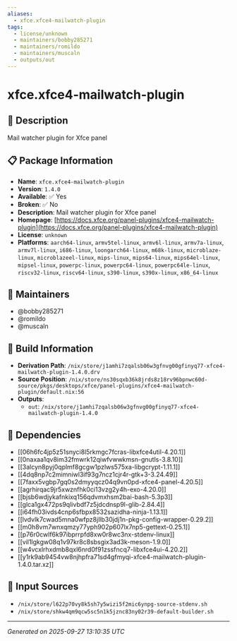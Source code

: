 ```yaml
---
aliases:
  - xfce.xfce4-mailwatch-plugin
tags:
  - license/unknown
  - maintainers/bobby285271
  - maintainers/romildo
  - maintainers/muscaln
  - outputs/out
---
```


# xfce.xfce4-mailwatch-plugin

## 📝 Description

Mail watcher plugin for Xfce panel

## 📋 Package Information

- **Name**: `xfce.xfce4-mailwatch-plugin`
- **Version**: `1.4.0`
- **Available**: ✅ Yes
- **Broken**: ✅ No
- **Description**: Mail watcher plugin for Xfce panel
- **Homepage**: [https://docs.xfce.org/panel-plugins/xfce4-mailwatch-plugin](https://docs.xfce.org/panel-plugins/xfce4-mailwatch-plugin)
- **License**: `unknown`
- **Platforms**: `aarch64-linux`, `armv5tel-linux`, `armv6l-linux`, `armv7a-linux`, `armv7l-linux`, `i686-linux`, `loongarch64-linux`, `m68k-linux`, `microblaze-linux`, `microblazeel-linux`, `mips-linux`, `mips64-linux`, `mips64el-linux`, `mipsel-linux`, `powerpc-linux`, `powerpc64-linux`, `powerpc64le-linux`, `riscv32-linux`, `riscv64-linux`, `s390-linux`, `s390x-linux`, `x86_64-linux`
## 👥 Maintainers

- @bobby285271
- @romildo
- @muscaln


## 🔧 Build Information

- **Derivation Path**: `/nix/store/j1amhi7zqalsb06w3gfnvg00gfinyq77-xfce4-mailwatch-plugin-1.4.0.drv`
- **Source Position**: `/nix/store/ns30sqxb36k8jrds8z18rv96bpnwc60d-source/pkgs/desktops/xfce/panel-plugins/xfce4-mailwatch-plugin/default.nix:56`
- **Outputs**:
  - `out`:  `/nix/store/j1amhi7zqalsb06w3gfnvg00gfinyq77-xfce4-mailwatch-plugin-1.4.0`

## 🔗 Dependencies

- [[06h6fc4jp5z51snyci8l5rkmgc7fcras-libxfce4util-4.20.1]]
- [[0naxaa1qv8im32fmwrk12qiwfvwwkmsn-gnutls-3.8.10]]
- [[3alcyn8pyj0qplmf8gcgw1pzlws575xa-libgcrypt-1.11.1]]
- [[4dq8np7c2mimniwl3if93g7ncz1cjr4r-gtk+3-3.24.49]]
- [[7faxx5vgbp7gq0s2dmyyqcz04q9vn0pd-xfce4-panel-4.20.5]]
- [[agrhirqac9jr5xwznfhk0ci13vzg2y4h-exo-4.20.0]]
- [[bjsb6wdjykafnkixq156qdvmxhsm2bai-bash-5.3p3]]
- [[glca1gx472ps9qlivbdf7z5jdcdnsp9l-glib-2.84.4]]
- [[i64fh03ivds4cnp6sfbpx8532sazidha-ninja-1.13.1]]
- [[lvdvlk7cwad5mna0wfpz8jllb30jdj1n-pkg-config-wrapper-0.29.2]]
- [[m0h8vm7wnxqmzy77yph902p607lx7np5-gettext-0.25.1]]
- [[p76r0cwlf6k97ibprrpfd8xw0r8wc3nx-stdenv-linux]]
- [[vil1lgkgw08q1v97kr8c8sbsgix3ad3k-meson-1.9.0]]
- [[w4vcxlrhxdmb8qxl6nrd0f91zssfncq7-libxfce4ui-4.20.2]]
- [[y1rk9ab9454vw8njhpfra71sd4gfmyqi-xfce4-mailwatch-plugin-1.4.0.tar.xz]]

## 📁 Input Sources

- `/nix/store/l622p70vy8k5sh7y5wizi5f2mic6ynpg-source-stdenv.sh`
- `/nix/store/shkw4qm9qcw5sc5n1k5jznc83ny02r39-default-builder.sh`

---
*Generated on 2025-09-27 13:10:35 UTC*
